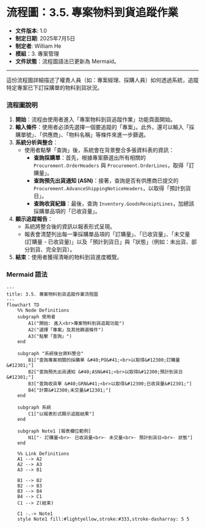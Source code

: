 # 流程圖：3.5. 專案物料到貨追蹤作業

* **文件版本**: 1.0
* **制定日期**: 2025年7月5日
* **制定者**: William He
* **模組**：3. 專案管理
* **文件狀態**：流程圖語法已更新為 Mermaid。

---

這份流程圖詳細描述了權責人員（如：專案經理、採購人員）如何透過系統，追蹤特定專案已下訂採購單的物料到貨狀況。

### 流程圖說明

1.  **開始**：流程由使用者進入「專案物料到貨追蹤作業」功能頁面開始。
2.  **輸入條件**：使用者必須先選擇一個要追蹤的「專案」。此外，還可以輸入「採購單號」、「供應商」、「物料名稱」等條件來進一步篩選。
3.  **系統分析與整合**：
    * 使用者點擊「查詢」後，系統會在背景整合多張資料表的資訊：
        * **查詢採購單**：首先，根據專案篩選出所有相關的 `Procurement.OrderHeaders` 與 `Procurement.OrderLines`，取得「訂購量」。
        * **查詢預先出貨通知 (ASN)**：接著，查詢是否有供應商已提交的 `Procurement.AdvanceShippingNoticeHeaders`，以取得「預計到貨日」。
        * **查詢收貨紀錄**：最後，查詢 `Inventory.GoodsReceiptLines`，加總該採購單品項的「已收貨量」。
4.  **顯示追蹤報告**：
    * 系統將整合後的資訊以報表形式呈現。
    * 報表會清楚列出每一筆採購單品項的「訂購量」、「已收貨量」、「未交量 (訂購量 - 已收貨量)」以及「預計到貨日」與「狀態」（例如：未出貨、部分到貨、完全到貨）。
5.  **結束**：使用者獲得清晰的物料到貨進度概覽。

### Mermaid 語法

```mermaid
---
title: 3.5. 專案物料到貨追蹤作業流程圖
---
flowchart TD
    %% Node Definitions
    subgraph 使用者
        A1("開始: 進入<br>專案物料到貨追蹤功能")
        A2("選擇「專案」及其他篩選條件")
        A3("點擊「查詢」")
    end

    subgraph "系統後台資料整合"
        B1["查詢專案相關的採購單 &#40;PO&#41;<br>以取得&#12300;訂購量&#12301;"]
        B2["查詢預先出貨通知 &#40;ASN&#41;<br>以取得&#12300;預計到貨日&#12301;"]
        B3["查詢收貨單 &#40;GRN&#41;<br>以取得&#12300;已收貨量&#12301;"]
        B4["計算&#12300;未交量&#12301;"]
    end

    subgraph 系統
        C1["以報表形式顯示追蹤結果"]
    end

    subgraph Note1 [報表欄位範例]
        N1["· 訂購量<br>· 已收貨量<br>· 未交量<br>· 預計到貨日<br>· 狀態"]
    end

    %% Link Definitions
    A1 --> A2
    A2 --> A3
    A3 --> B1
    
    B1 --> B2
    B2 --> B3
    B3 --> B4
    B4 --> C1
    C1 --> Z(結束)

    C1 -.-> Note1
    style Note1 fill:#lightyellow,stroke:#333,stroke-dasharray: 5 5